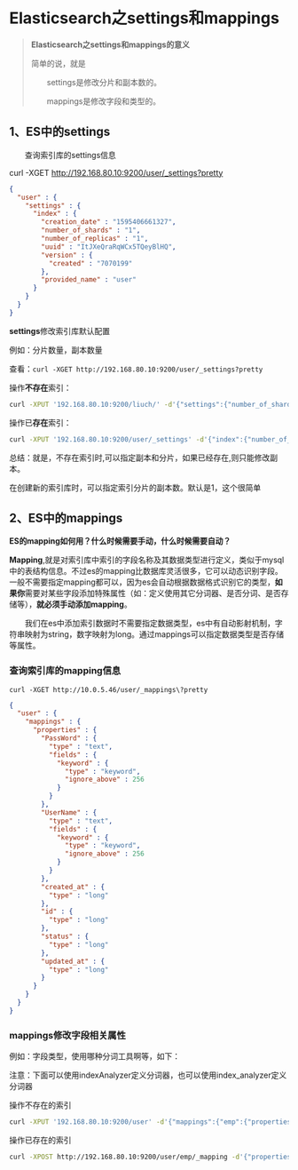 # Elasticsearch之settings和mappings

> **Elasticsearch之settings和mappings的意义**
>
> 简单的说，就是
>
> 　　settings是修改分片和副本数的。
>
> 　　mappings是修改字段和类型的。

## **1、ES中的settings**

　　查询索引库的settings信息

curl -XGET http://192.168.80.10:9200/user/_settings?pretty

```json
{
  "user" : {
    "settings" : {
      "index" : {
        "creation_date" : "1595406661327",
        "number_of_shards" : "1",
        "number_of_replicas" : "1",
        "uuid" : "ItJXeQraRqWCx5TQeyBlHQ",
        "version" : {
          "created" : "7070199"
        },
        "provided_name" : "user"
      }
    }
  }
}
```

**settings**修改索引库默认配置

例如：分片数量，副本数量

查看：`curl -XGET http://192.168.80.10:9200/user/_settings?pretty`

操作**不存在**索引：

```sh
curl -XPUT '192.168.80.10:9200/liuch/' -d'{"settings":{"number_of_shards":3,"number_of_replicas":0}}'
```

操作已**存在**索引：

```sh
curl -XPUT '192.168.80.10:9200/user/_settings' -d'{"index":{"number_of_replicas":1}}'
```

总结：就是，不存在索引时,可以指定副本和分片，如果已经存在,则只能修改副本。

在创建新的索引库时，可以指定索引分片的副本数。默认是1，这个很简单

## **2、ES中的mappings**

**ES的mapping如何用？什么时候需要手动，什么时候需要自动？**

**Mapping**,就是对索引库中索引的字段名称及其数据类型进行定义，类似于mysql中的表结构信息。不过es的mapping比数据库灵活很多，它可以动态识别字段。一般不需要指定mapping都可以，因为es会自动根据数据格式识别它的类型，**如果你**需要对某些字段添加特殊属性（如：定义使用其它分词器、是否分词、是否存储等），**就必须手动添加mapping**。

　　我们在es中添加索引数据时不需要指定数据类型，es中有自动影射机制，字符串映射为string，数字映射为long。通过mappings可以指定数据类型是否存储等属性。

###  查询索引库的mapping信息

`curl -XGET http://10.0.5.46/user/_mappings\?pretty`

```json
{
  "user" : {
    "mappings" : {
      "properties" : {
        "PassWord" : {
          "type" : "text",
          "fields" : {
            "keyword" : {
              "type" : "keyword",
              "ignore_above" : 256
            }
          }
        },
        "UserName" : {
          "type" : "text",
          "fields" : {
            "keyword" : {
              "type" : "keyword",
              "ignore_above" : 256
            }
          }
        },
        "created_at" : {
          "type" : "long"
        },
        "id" : {
          "type" : "long"
        },
        "status" : {
          "type" : "long"
        },
        "updated_at" : {
          "type" : "long"
        }
      }
    }
  }
}
```



### mappings修改字段相关属性

例如：字段类型，使用哪种分词工具啊等，如下：

注意：下面可以使用indexAnalyzer定义分词器，也可以使用index_analyzer定义分词器


操作不存在的索引

```sh
curl -XPUT '192.168.80.10:9200/user' -d'{"mappings":{"emp":{"properties":{"name":{"type":"string","analyzer": "ik_max_word"}}}}}'
```

操作已存在的索引

```sh
curl -XPOST http://192.168.80.10:9200/user/emp/_mapping -d'{"properties":{"name":{"type":"string","analyzer": "ik_max_word"}}}'
```


